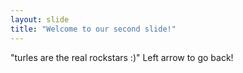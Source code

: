 ```yaml
---
layout: slide
title: "Welcome to our second slide!"
---
```

"turles are the real rockstars :)"
Left arrow to go back!
